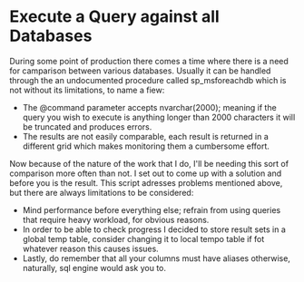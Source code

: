 # Execute a Query against all Databases
During some point of production there comes a time where there is a need for camparison between various databases. Usually it can be handled through the an undocumented procedure called sp_msforeachdb which is not without its limitations, to name a fiew:
  - The @command parameter accepts nvarchar(2000); meaning if the query you wish to execute is anything longer than 2000 characters it will be truncated and produces errors.
  - The results are not easily comparable, each result is returned in a different grid which makes monitoring them a cumbersome effort.

Now because of the nature of the work that I do, I'll be needing this sort of comparison more often than not. I set out to come up with a solution and before you is the result.
This script adresses problems mentioned above, but there are always limitations to be considered:
  - Mind performance before everything else; refrain from using queries that require heavy workload, for obvious reasons.
  - In order to be able to check progress I decided to store result sets in a global temp table, consider changing it to local tempo table if fot whatever reason this causes issues.
  - Lastly, do remember that all your columns must have aliases otherwise, naturally, sql engine would ask you to.
